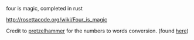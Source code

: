 four is magic, completed in rust

http://rosettacode.org/wiki/Four_is_magic

Credit to [pretzelhammer](https://stackoverflow.com/users/2766908/pretzelhammer) for the numbers to words conversion. (found [here](https://stackoverflow.com/questions/61603849/how-to-transform-a-rust-number-into-english-words-like-1-one))